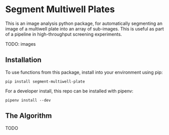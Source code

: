 # Segment Multiwell Plates

This is an image analysis python package, for automatically segmenting an image of a multiwell plate into an array of
sub-images. This is useful as part of a pipeline in high-throughput screening experiments.

TODO: images

## Installation

To use functions from this package, install into your environment using pip:

`pip install segment-multiwell-plate`

For a developer install, this repo can be installed with pipenv:

`pipenv install --dev`

## The Algorithm

TODO

